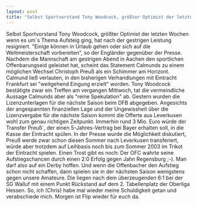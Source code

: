 ```yaml
---
layout: post
title: "Selbst Sportvorstand Tony Woodcock, größter Optimist der letzten Wochen wenn es um´s Thema Aufsteig ging, hat nach der gestrigen Leistung resigniert."
---
```


Selbst Sportvorstand Tony Woodcock, größter Optimist der letzten Wochen wenn es um´s Thema Aufsteig ging, hat nach der gestrigen Leistung resigniert. "Einige können in Urlaub gehen oder sich auf die Weltmeisterschaft vorbereiten", so der Engländer gegenüber der Presse. Nachdem die Mannschaft am gestrigen Abend in Aachen den sportlichen Offenbarungseid geleistet hat, scheint das Statement Calmunds zu einem möglichen Wechsel Christoph Preuß als ein Schimmer am Horizont. Calmund ließ verlauten, in den bisherigen Verhandlungen mit Eintracht Frankfurt sei "weitgehend Eingung erzielt" worden. Tony Woodcock bestätigte zwar ein Treffen am vergangen Mittwoch, tat die vermeindliche Aussage Calmunds aber als "reine Spekulation" ab. Gestern wurden die Lizenzunterlagen für die nächste Saison beim DFB abgegeben. Angesichts der angespannten finanziellen Lage und der Ungewissheit über die Lizenzvergabe für die nächste Saison kommt die Offerte aus Leverkusen wohl zum genau richtigen Zeitpunkt. Immerhin rund 3 Mio. Euro würde der Transfer Preuß´, der einen 5-Jahres-Vertrag bei Bayer erhalten soll, in die Kasse der Eintracht spülen. In der Presse wurde die Möglichkeit diskutiert, Preuß werde zwar schon diesen Sommer nach Leverkusen transferiert, würde aber trotzdem auf Leihbasis noch bis zum Sommer 2003 im Trikot der Eintracht spielen. Einen Trost gibt es noch: Der OFC wahrte seine Aufstiegschancen durch einen 2:0 Erfolg gegen Jahn Regensburg ;-). Man darf also auf ein Derby hoffen. Und wenn die Offenbacher den Aufstieg schon nicht schaffen, dann spielen sie in der nächsten Saison wenigstens gegen unsere Amateure. Die liegen nach dem überzeugenden 6:1 bei der SG Walluf mit einem Punkt Rückstand auf dem 2. Tabellenplatz der Oberliga Hessen. So, ich (Chris) habe mal wieder meine Schuldigkeit getan und verabschiede mich. Morgen ist Flip wieder für euch da.
